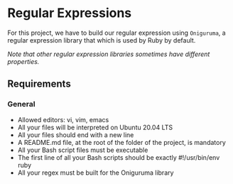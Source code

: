 # Regular Expressions

For this project, we have to build our regular expression
using `Oniguruma`, a regular expression library that which
is used by Ruby by default.

<em>Note that other regular expression libraries sometimes have different properties.</em>

## Requirements
### General

 - Allowed editors: vi, vim, emacs
 - All your files will be interpreted on Ubuntu 20.04 LTS
 - All your files should end with a new line
 - A README.md file, at the root of the folder of the project, is mandatory
 - All your Bash script files must be executable
 - The first line of all your Bash scripts should be exactly #!/usr/bin/env ruby
 - All your regex must be built for the Oniguruma library
